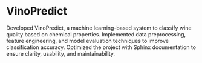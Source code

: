 # VinoPredict
Developed VinoPredict, a machine learning-based system to classify wine quality based on chemical        properties. Implemented data preprocessing, feature engineering, and model evaluation techniques to improve classification      accuracy. Optimized the project with Sphinx documentation to ensure clarity, usability, and maintainability. 

